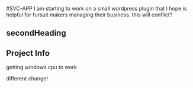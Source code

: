 #SVC-APP
I am starting to work on a small wordpress plugin that I hope is helpful
for fursuit makers managing their business.
this will conflict?
## secondHeading
## Project Info
getting windows cpu to work

different change!